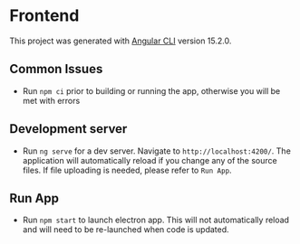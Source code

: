 # Frontend

This project was generated with [Angular CLI](https://github.com/angular/angular-cli) version 15.2.0.

## Common Issues
- Run `npm ci` prior to building or running the app, otherwise you will be met with errors

## Development server

- Run `ng serve` for a dev server. Navigate to `http://localhost:4200/`. The application will automatically reload if you change any of the source files. If file uploading is needed, please refer to `Run App`.

## Run App
- Run `npm start` to launch electron app. This will not automatically reload and will need to be re-launched when code is updated.